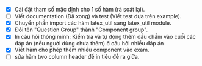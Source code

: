 - [x] Cài đặt tham số mặc định cho 1 số hàm (rà soát lại).
- [ ] Viết documentation (Đã xong) và test (Viết test dựa trên example).
- [x] Chuyển phần import các hàm latex_util sang latex_util module.
- [x] Đổi tên "Question Group" thành "Component group".
- [x] In câu hỏi thông minh: Kiểm tra và tự động thêm dấu chấm vào cuối các đáp án (nếu người dùng chưa thêm) ở câu hỏi nhiều đáp án
- [x] Viết hàm cho phép thêm nhiều component vào exam.
- [ ] sửa hàm two column header để in tiêu đề ra giữa.